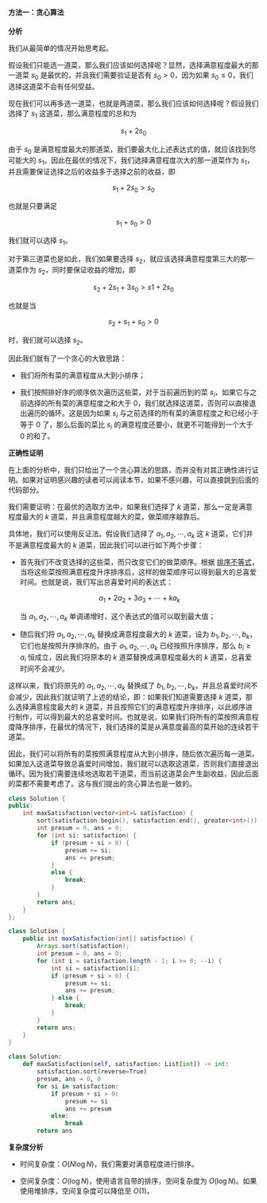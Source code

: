#### 方法一：贪心算法

**分析**

我们从最简单的情况开始思考起。

假设我们只能选一道菜，那么我们应该如何选择呢？显然，选择满意程度最大的那一道菜 $s_0$ 是最优的，并且我们需要验证是否有 $s_0 > 0$，因为如果 $s_0 \leq 0$，我们选择这道菜不会有任何受益。

现在我们可以再多选一道菜，也就是两道菜，那么我们应该如何选择呢？假设我们选择了 $s_1$ 这道菜，那么满意程度的总和为

$$
s_1 + 2s_0
$$

由于 $s_0$ 是满意程度最大的那道菜，我们要最大化上述表达式的值，就应该找到尽可能大的 $s_1$。因此在最优的情况下，我们选择满意程度次大的那一道菜作为 $s_1$，并且需要保证选择之后的收益多于选择之前的收益，即

$$
s_1 + 2s_0 > s_0
$$

也就是只要满足

$$
s_1 + s_0 > 0
$$

我们就可以选择 $s_1$。

对于第三道菜也是如此，我们如果要选择 $s_2$，就应该选择满意程度第三大的那一道菜作为 $s_2$，同时要保证收益的增加，即

$$
s_2 + 2s_1 + 3s_0 > s1 + 2s_0
$$

也就是当

$$
s_2 + s_1 + s_0 > 0
$$

时，我们就可以选择 $s_2$。

因此我们就有了一个贪心的大致思路：

- 我们将所有菜的满意程度从大到小排序；

- 我们按照排好序的顺序依次遍历这些菜，对于当前遍历到的菜 $s_i$，如果它与之前选择的所有菜的满意程度之和大于 $0$，我们就选择这道菜，否则可以直接退出遍历的循环。这是因为如果 $s_i$ 与之前选择的所有菜的满意程度之和已经小于等于 $0$ 了，那么后面的菜比 $s_i$ 的满意程度还要小，就更不可能得到一个大于 $0$ 的和了。

**正确性证明**

在上面的分析中，我们只给出了一个贪心算法的思路，而并没有对其正确性进行证明。如果对证明感兴趣的读者可以阅读本节，如果不感兴趣，可以直接跳到后面的代码部分。

我们需要证明：在最优的选取方法中，如果我们选择了 $k$ 道菜，那么一定是满意程度最大的 $k$ 道菜，并且满意程度越大的菜，做菜顺序越靠后。

具体地，我们可以使用反证法。假设我们选择了 $a_1, a_2, \cdots, a_k$ 这 $k$ 道菜，它们并不是满意程度最大的 $k$ 道菜，因此我们可以进行如下两个步骤：

- 首先我们不改变选择的这些菜，而只改变它们的做菜顺序。根据 [排序不等式](https://baike.baidu.com/item/%E6%8E%92%E5%BA%8F%E4%B8%8D%E7%AD%89%E5%BC%8F)，当将这些菜按照满意程度升序排序后，这样的做菜顺序可以得到最大的总喜爱时间。也就是说，我们写出总喜爱时间的表达式：

    $$
    a_1 + 2a_2 + 3a_3 + \cdots + ka_k
    $$

    当 $a_1, a_2, \cdots, a_k$ 单调递增时，这个表达式的值可以取到最大值；

- 随后我们将 $a_1, a_2, \cdots, a_k$ 替换成满意程度最大的 $k$ 道菜，设为 $b_1, b_2, \cdots, b_k$，它们也是按照升序排序的。由于 $a_1, a_2, \cdots, a_k$ 已经按照升序排序，那么 $b_i \geq a_i$ 恒成立，因此我们将原本的 $k$ 道菜替换成满意程度最大的 $k$ 道菜，总喜爱时间不会减少。

这样以来，我们将原先的 $a_1, a_2, \cdots, a_k$ 替换成了 $b_1, b_2, \cdots, b_k$，并且总喜爱时间不会减少，因此我们就证明了上述的结论，即：如果我们知道需要选择 $k$ 道菜，那么选择满意程度最大的 $k$ 道菜，并且按照它们的满意程度升序排序，以此顺序进行制作，可以得到最大的总喜爱时间。也就是说，如果我们将所有的菜按照满意程度降序排序，在最优的情况下，我们选择的菜是从满意度最高的菜开始的连续若干道菜。

因此，我们可以将所有的菜按照满意程度从大到小排序，随后依次遍历每一道菜。如果加入这道菜导致总喜爱时间增加，我们就可以选取这道菜，否则我们直接退出循环。因为我们需要连续地选取若干道菜，而当前这道菜会产生副收益，因此后面的菜都不需要考虑了。这与我们提出的贪心算法也是一致的。

```C++ [sol1-C++]
class Solution {
public:
    int maxSatisfaction(vector<int>& satisfaction) {
        sort(satisfaction.begin(), satisfaction.end(), greater<int>());
        int presum = 0, ans = 0;
        for (int si: satisfaction) {
            if (presum + si > 0) {
                presum += si;
                ans += presum;
            }
            else {
                break;
            }
        }
        return ans;
    }
};
```

```Java [sol1-Java]
class Solution {
    public int maxSatisfaction(int[] satisfaction) {
        Arrays.sort(satisfaction);
        int presum = 0, ans = 0;
        for (int i = satisfaction.length - 1; i >= 0; --i) {
            int si = satisfaction[i];
            if (presum + si > 0) {
                presum += si;
                ans += presum;
            } else {
                break;
            }
        }
        return ans;
    }
}
```

```Python [sol1-Python3]
class Solution:
    def maxSatisfaction(self, satisfaction: List[int]) -> int:
        satisfaction.sort(reverse=True)
        presum, ans = 0, 0
        for si in satisfaction:
            if presum + si > 0:
                presum += si
                ans += presum
            else:
                break
        return ans
```

**复杂度分析**

- 时间复杂度：$O(N \log N)$，我们需要对满意程度进行排序。

- 空间复杂度：$O(\log N)$，使用语言自带的排序，空间复杂度为 $O(\log N)$。如果使用堆排序，空间复杂度可以降低至 $O(1)$。